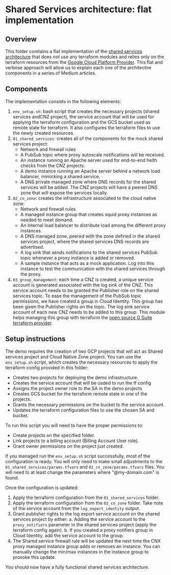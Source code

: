# Shared Services architecture: flat implementation

## Overview

This folder comtains a flat implementation of the [shared services architecture](../README.md) that does not use any terraform modules and relies only on the terraform resources from the [Google Cloud Platform Provider](https://www.terraform.io/docs/providers/google/index.html). This flat and verbose approach will allow us to explain each one of the architectire components in a series of Medium articles.

## Components

The implementation consists in the following elements:

1. `env_setup.sh`: bash script that creates the necessary projects (shared services andCNZ project), the service account that will be used for applying the terraform configuration and the GCS bucket used as remote state for terraform. It also configures the terraform files to use the newly created resources.
2. `01_shared_services`: creates all of the components for the mock shared services project:
    * Network and firewall rules
    * A PubSub topic where proxy autoscale notifications will be received.
    * An instance running an Apache server used for end-to-end helth checks from the CNZ projects.
    * A demo instance running an Apache server behind a network load balancer, mimicking a shared service.
    * A DNS private managed zone where DNS records for the shared services will be added. The CNZ projects will have a peered DNS zone that will expose the services locally.
3. `02_cn_zone`: creates the infrastructure associated to the cloud native zone:
    * Network and firewall rules
    * A managed instance group that creates squid proxy instances as needed to meet demand.
    * An internal load balancer to distribute load among the different proxy instances.
    * A DNS managed zone, peered with the zone defined in the shared services project, where the shared services DNS records are advertised.
    * A log sink that sends notifications to the shared services PubSub topic whenever a proxy instance is added or removed.
    * A sample instance that acts as a mock application. Log into this instance to test the communication with the shared services through the proxy.
3. `03_group_management`: each time a CNZ is created, a unique service account is generated associated with the log sink of the CNZ. This service account needs to be granted the Publisher role on the shared services topic. To ease the management of the PubSub topic permissions, we have created a group in Cloud Identity. This group has been given the Publisher rights on the topic. The log sink service account of each new CNZ needs to be added to this group. This module helps managing this group with terraform the [open source G Suite terraform provider](https://github.com/DeviaVir/terraform-provider-gsuite).

## Setup instructions

The demo requires the creation of two GCP projects that will act as Shared services project and Cloud Native Zone project. You can use the `env_setup.sh` script, which  creates the necessary resources to apply the terraform config provided in this folder:

* Creates two projects for deploying the demo infrastructure.
* Creates the service account that will be usded to run the tf config
* Assigns the project owner role to the SA in the demo projects
* Creates GCS bucket for the terraform remote state in one of the projects.
* Grants the necessary permissions on the bucket to the service account.
* Updates the terraform configuration files to use the chosen SA and bucket.

To run this script you will need to have the proper permissions to:

*  Create projects on the specified folder.
*  Link projects to a billing account (Billing Account User role).
*  Grant owner permissions on the project just created.

If you managed run the `env_setup.sh` script successfully, most of the configuration is ready. You will only need to make small adjustments to the `01_shared_services/params.tfvars` and `02_cn_zone/params.tfvars` files. You will need to at least change the parameters where "@my-domain.com" is found.

Once the configuration is updated:

1. Apply the terraform configuration from the `01_shared_services` folder.
2. Apply the terraform configuration from the `02_cn_zone` folder. Take note of the service account from the `log_export_identity` output.
3. Grant publisher rights to the log export service account on the shared services project by either:
  a. Adding the service account to the `proxy_notifiers` parameter in the shared services project (apply the terraform config again).
  b. If you created a proxy notifiers group in Cloud Identity, add the service account to the group.
4. The Shared service firewall rule will be updated the next time the CNX proxy managed instance group adds or removes an instance. You can manually change the min/max instances in the instance group to provoke this update.

You should now have a fully functional shared services architecture. 